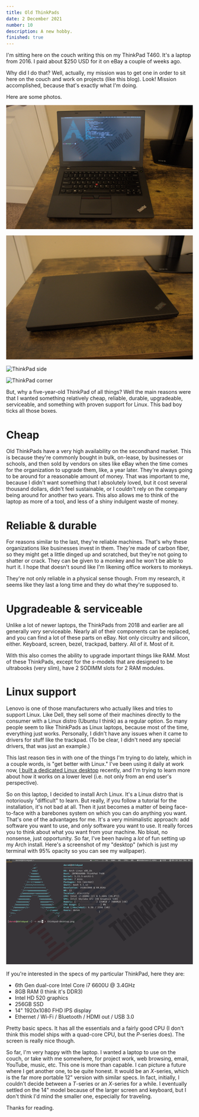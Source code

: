 ```yaml
---
title: Old ThinkPads
date: 2 December 2021
number: 10
description: A new hobby.
finished: true
---
```


I'm sitting here on the couch writing this on my ThinkPad T460. It's a laptop from 2016. I paid about $250 USD for it on eBay a couple of weeks ago.

Why did I do that? Well, actually, my mission was to get one in order to sit here on the couch and work on projects (like this blog). Look! Mission accomplished, because that's exactly what I'm doing.

Here are some photos.

![ThinkPad open](../assets/images/thinkpad/thinkpad-open.jpg "ThinkPad open")

![ThinkPad closed](../assets/images/thinkpad/thinkpad-closed.jpg "ThinkPad closed")

![ThinkPad side](../assets/images/thinkpad/thinkpad-side.jpg "ThinkPad side")

![ThinkPad corner](../assets/images/thinkpad/thinkpad-corner.jpg "ThinkPad corner")

But, why a five-year-old ThinkPad of all things? Well the main reasons were that I wanted something relatively cheap, reliable, durable, upgradeable, serviceable, and something with proven support for Linux. This bad boy ticks all those boxes.

# Cheap

Old ThinkPads have a very high availability on the secondhand market. This is because they're commonly bought in bulk, on-lease, by businesses or schools, and then sold by vendors on sites like eBay when the time comes for the organization to upgrade them, like, a year later. They're always going to be around for a reasonable amount of money. That was important to me, because I didn't want something that I absolutely loved, but it cost several thousand dollars, didn't feel sustainable, or I couldn't rely on the company being around for another two years. This also allows me to think of the laptop as more of a tool, and less of a shiny indulgent waste of money.

# Reliable & durable

For reasons similar to the last, they're reliable machines. That's why these organizations like businesses invest in them. They're made of carbon fiber, so they might get a little dinged up and scratched, but they're not going to shatter or crack. They can be given to a monkey and he won't be able to hurt it. I hope that doesn't sound like I'm likening office workers to monkeys.

They're not only reliable in a physical sense though. From my research, it seems like they last a long time and they do what they're supposed to.

# Upgradeable & serviceable

Unlike a lot of newer laptops, the ThinkPads from 2018 and earlier are all generally *very* serviceable. Nearly all of their components can be replaced, and you can find a lot of these parts on eBay. Not only circuitry and silicon, either. Keyboard, screen, bezel, trackpad, battery. All of it. Most of it.

With this also comes the ability to upgrade important things like RAM. Most of these ThinkPads, except for the *s*-models that are designed to be ultrabooks (very slim), have 2 SODIMM slots for 2 RAM modules.

# Linux support

Lenovo is one of those manufacturers who actually likes and tries to support Linux. Like Dell, they sell some of their machines directly to the consumer with a Linux distro (Ubuntu I think) as a regular option. So many people seem to like ThinkPads as Linux laptops, because most of the time, everything just works. Personally, I didn't have any issues when it came to drivers for stuff like the trackpad. (To be clear, I didn't need any special drivers, that was just an example.)

This last reason ties in with one of the things I'm trying to do lately, which in a couple words, is "get better with Linux." I've been using it daily at work now, [I built a dedicated Linux desktop](https://derekandersen.net/blog/pc-build-2021) recently, and I'm trying to learn more about how it works on a lower level (i.e. not only from an end user's perspective).

So on this laptop, I decided to install Arch Linux. It's a Linux distro that is notoriously "difficult" to learn. But really, if you follow a tutorial for the installation, it's not bad at all. Then it just becomes a matter of being face-to-face with a barebones system on which you can do anything you want. That's one of the advantages for me. It's a very minimalistic approach: add software you want to use, and *only* software you want to use. It really forces you to think about what you want from your machine. No bloat, no nonsense, just opportunity. So far, I've been having a *lot* of fun setting up my Arch install. Here's a screenshot of my "desktop" (which is just my terminal with 95% opacity so you can see my wallpaper). 

![My Arch desktop](../assets/images/thinkpad/thinkpad-desktop.png "My Arch desktop")

If you're interested in the specs of my particular ThinkPad, here they are:

- 6th Gen dual-core Intel Core i7 6600U @ 3.4GHz
- 8GB RAM (I think it's DDR3)
- Intel HD 520 graphics
- 256GB SSD
- 14" 1920x1080 FHD IPS display
- Ethernet / Wi-Fi / Bluetooth / HDMI out / USB 3.0

Pretty basic specs. It has all the essentials and a fairly good CPU (I don't think this model ships with a quad-core CPU, but the *P*-series does). The screen is really nice though.

So far, I'm very happy with the laptop. I wanted a laptop to use on the couch, or take with me somewhere, for project work, web browsing, email, YouTube, music, etc. This one is more than capable. I can picture a future where I get another one, to be quite honest. It would be an *X*-series, which is the far more portable 12" version with similar specs. In fact, initially, I couldn't decide between a *T*-series or an *X*-series for a while. I eventually settled on the 14" model because of the larger screen and keyboard, but I don't think I'd mind the smaller one, especially for traveling.

Thanks for reading.
